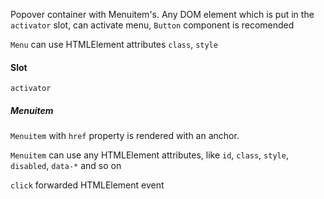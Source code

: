Popover container with Menuitem's. Any DOM element which is put in the `activator` slot, can activate menu, `Button` component is recomended

`Menu` can use HTMLElement attributes `class`, `style`

#### Slot

`activator`

##### Menuitem

`Menuitem` with `href` property is rendered with an anchor.

`Menuitem` can use any HTMLElement attributes, like `id`, `class`, `style`, `disabled`, `data-*` and so on

`click` forwarded HTMLElement event

